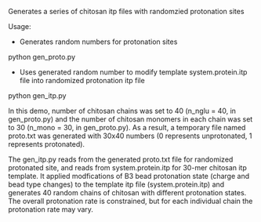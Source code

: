 Generates a series of chitosan itp files with randomzied protonation sites

Usage:

- Generates random numbers for protonation sites

python gen_proto.py

- Uses generated random number to modify template system.protein.itp file into randomized protonation itp file

python gen_itp.py

In this demo, number of chitosan chains was set to 40 (n_nglu = 40, in gen_proto.py) and the number of chitosan monomers in each chain was set to 30 (n_mono = 30, in gen_proto.py). As a result, a temporary file named proto.txt was generated with 30x40 numbers (0 represents unprotonated, 1 represents protonated).

The gen_itp.py reads from the generated proto.txt file for randomized protonated site, and reads from system.protein.itp for 30-mer chitosan itp template. It applied modfications of B3 bead protonation state (charge and bead type changes) to the template itp file (system.protein.itp) and generates 40 random chains of chitosan with different protonation states. The overall protonation rate is constrained, but for each individual chain the protonation rate may vary. 
